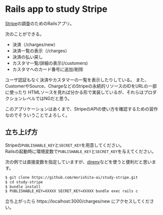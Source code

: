 # Rails app to study Stripe

[Stripe](https://stripe.com/jp)の調査のためのRailsアプリ。

次のことができる。

- 決済（/charges/new）
- 決済一覧の表示（/charges）
- 決済の払い戻し
- カスタマ一覧/詳細の表示(/customers)
- カスタマへのカード番号に追加/削除

ユーザ認証もなく決済やカスタマーの一覧を表示したりしている。
また、CustomerやSource、ChargeなどのStripeの永続的リソースのIDをURLの一部に使ったり
HTMLソースを見れば分かる形で実装しているが、それらはプロダクションレベルではNGだと思う。

このアプリケーションはあくまで、StripeのAPIの使い方を確認するための習作なのでそういうことでよろしく。

## 立ち上げ方

Stripeの`PUBLISHABLE_KEY`と`SECRET_KEY`を用意してください。<br>
Railsの起動時に環境変数で`PUBLISHABLE_KEY`と`SECRET_KEY`を与えてください。

次の例では直接変数を指定していますが、[direnv](https://github.com/direnv/direnv)などを使うと便利だと思います。

```bash
$ git clone https://github.com/morishita-ai/study-stripe.git
$ cd study-stripe
$ bundle install
$ PUBLISHABLE_KEY=XXXXX SECRET_KEY=XXXXX bundle exec rails c
```



立ち上がったら https://localhost:3000/charges/new にアクセスしてください。
